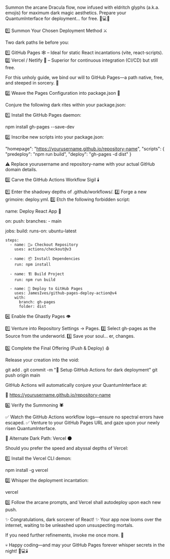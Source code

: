 Summon the arcane Dracula flow, now infused with eldritch glyphs (a.k.a. emojis) for maximum dark magic aesthetics. Prepare your QuantumInterface for deployment… for free. 🦇💻🔮

1️⃣ Summon Your Chosen Deployment Method ⚔️

Two dark paths lie before you:

1️⃣ GitHub Pages 🕸️ – Ideal for static React incantations (vite, react-scripts).
2️⃣ Vercel / Netlify 🚀 – Superior for continuous integration (CI/CD) but still free.

For this unholy guide, we bind our will to GitHub Pages—a path native, free, and steeped in sorcery. 🦇

2️⃣ Weave the Pages Configuration into package.json 📜

Conjure the following dark rites within your package.json:

1️⃣ Install the GitHub Pages daemon:

npm install gh-pages --save-dev

2️⃣ Inscribe new scripts into your package.json:

"homepage": "https://yourusername.github.io/repository-name",
"scripts": {
  "predeploy": "npm run build",
  "deploy": "gh-pages -d dist"
}

⚠️ Replace yourusername and repository-name with your actual GitHub domain details.

3️⃣ Carve the GitHub Actions Workflow Sigil 🕯️

1️⃣ Enter the shadowy depths of .github/workflows/.
2️⃣ Forge a new grimoire: deploy.yml.
3️⃣ Etch the following forbidden script:

name: Deploy React App 🦇

on:
  push:
    branches:
      - main

jobs:
  build:
    runs-on: ubuntu-latest

    steps:
      - name: 🏴‍☠️ Checkout Repository
        uses: actions/checkout@v3

      - name: 📦 Install Dependencies
        run: npm install

      - name: 🏗️ Build Project
        run: npm run build

      - name: 🚀 Deploy to GitHub Pages
        uses: JamesIves/github-pages-deploy-action@v4
        with:
          branch: gh-pages
          folder: dist

4️⃣ Enable the Ghastly Pages 👁️

1️⃣ Venture into Repository Settings → Pages.
2️⃣ Select gh-pages as the Source from the underworld.
3️⃣ Save your soul… er, changes.

5️⃣ Complete the Final Offering (Push & Deploy) 🩸

Release your creation into the void:

git add .
git commit -m "🔮 Setup GitHub Actions for dark deployment"
git push origin main

GitHub Actions will automatically conjure your QuantumInterface at:

🔗 https://yourusername.github.io/repository-name

6️⃣ Verify the Summoning 🕷️

✅ Watch the GitHub Actions workflow logs—ensure no spectral errors have escaped.
✅ Venture to your GitHub Pages URL and gaze upon your newly risen QuantumInterface.

🔀 Alternate Dark Path: Vercel 🌑

Should you prefer the speed and abyssal depths of Vercel:

1️⃣ Install the Vercel CLI demon:

npm install -g vercel

2️⃣ Whisper the deployment incantation:

vercel

3️⃣ Follow the arcane prompts, and Vercel shall autodeploy upon each new push.

✨ Congratulations, dark sorcerer of React! ✨ Your app now looms over the internet, waiting to be unleashed upon unsuspecting mortals.

If you need further refinements, invoke me once more. 🔮

💀 Happy coding—and may your GitHub Pages forever whisper secrets in the night! 🦇💻🕯️

